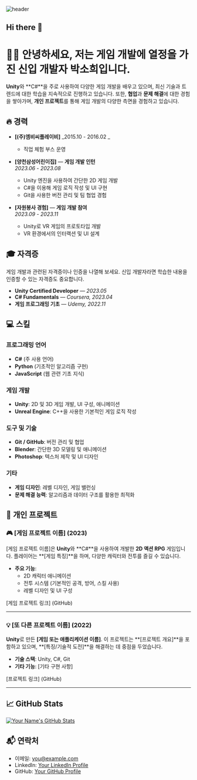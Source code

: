 ![header](https://capsule-render.vercel.app/api?type=waving&color=FAD0C9&height=300&section=header&text=SoHee's%20GitHub&fontSize=90&fontColor=000000&animation=fadeIn&textAlign=center&lineHeight=70)
## Hi there 👋

<!--
**SoheePak/SoheePak** is a ✨ _special_ ✨ repository because its `README.md` (this file) appears on your GitHub profile.

Here are some ideas to get you started:

- 🔭 I’m currently working on ...
- 🌱 I’m currently learning ...
- 👯 I’m looking to collaborate on ...
- 🤔 I’m looking for help with ...
- 💬 Ask me about ...
- 📫 How to reach me: ...
- 😄 Pronouns: ...
- ⚡ Fun fact: ...
-->
# 🧑‍💻 안녕하세요, 저는 **게임 개발**에 열정을 가진 **신입 개발자** **박소희**입니다.
**Unity**와 **C#**을 주로 사용하여 다양한 게임 개발을 배우고 있으며, 최신 기술과 트렌드에 대한 학습을 지속적으로 진행하고 있습니다. 또한, **협업**과 **문제 해결**에 대한 경험을 쌓아가며, **개인 프로젝트**를 통해 게임 개발의 다양한 측면을 경험하고 있습니다.


## 🔥 경력
- **[(주)엠비씨플레이비]**
  _2015.10 - 2016.02 _  
  - 직업 체험 부스 운영
- **[양천삼성어린이집]** — **게임 개발 인턴**  
  _2023.06 - 2023.08_  
  - Unity 엔진을 사용하여 간단한 2D 게임 개발
  - C#을 이용해 게임 로직 작성 및 UI 구현
  - Git을 사용한 버전 관리 및 팀 협업 경험

- **[자원봉사 경험]** — **게임 개발 참여**  
  _2023.09 - 2023.11_  
  - Unity로 VR 게임의 프로토타입 개발
  - VR 환경에서의 인터랙션 및 UI 설계

## 🎓 자격증
게임 개발과 관련된 자격증이나 인증을 나열해 보세요. 신입 개발자라면 학습한 내용을 인증할 수 있는 자격증도 중요합니다.

- **Unity Certified Developer** — _2023.05_
- **C# Fundamentals** — _Coursera, 2023.04_
- **게임 프로그래밍 기초** — _Udemy, 2022.11_

## 💻 스킬

### 프로그래밍 언어
- **C#** (주 사용 언어)
- **Python** (기초적인 알고리즘 구현)
- **JavaScript** (웹 관련 기초 지식)

### 게임 개발
- **Unity**: 2D 및 3D 게임 개발, UI 구성, 애니메이션
- **Unreal Engine**: C++을 사용한 기본적인 게임 로직 작성

### 도구 및 기술
- **Git / GitHub**: 버전 관리 및 협업
- **Blender**: 간단한 3D 모델링 및 애니메이션
- **Photoshop**: 텍스처 제작 및 UI 디자인

### 기타
- **게임 디자인**: 레벨 디자인, 게임 밸런싱
- **문제 해결 능력**: 알고리즘과 데이터 구조를 활용한 최적화

## 📁 개인 프로젝트

### 🎮 [게임 프로젝트 이름] (2023)
[게임 프로젝트 이름]은 **Unity**와 **C#**을 사용하여 개발한 **2D 액션 RPG** 게임입니다. 플레이어는 **[게임 특징]**을 하며, 다양한 캐릭터와 전투를 즐길 수 있습니다.

- **주요 기능**:
  - 2D 캐릭터 애니메이션
  - 전투 시스템 (기본적인 공격, 방어, 스킬 사용)
  - 레벨 디자인 및 UI 구성

[게임 프로젝트 링크] (GitHub)

---

### 💡 [또 다른 프로젝트 이름] (2022)
**Unity**로 만든 **[게임 또는 애플리케이션 이름]**. 이 프로젝트는 **[프로젝트 개요]**을 포함하고 있으며, **[특징/기술적 도전]**을 해결하는 데 중점을 두었습니다.

- **기술 스택**: Unity, C#, Git
- **기타 기능**: [기타 구현 사항]

[프로젝트 링크] (GitHub)

---

## 📈 GitHub Stats

[![Your Name's GitHub Stats](https://github-readme-stats.vercel.app/api?username=YourUsername&show_icons=true&count_private=true)](https://github.com/YourUsername)

## 📬 연락처
- 이메일: [you@example.com](mailto:you@example.com)
- LinkedIn: [Your LinkedIn Profile](https://www.linkedin.com/in/your-linkedin)
- GitHub: [Your GitHub Profile](https://github.com/YourUsername)

